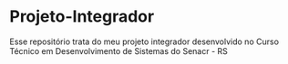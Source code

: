 # Projeto-Integrador
Esse repositório trata do meu projeto integrador desenvolvido no Curso Técnico em Desenvolvimento de Sistemas do Senacr - RS
